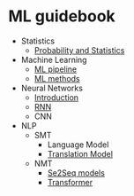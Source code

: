 # ML guidebook

* Statistics
	* [Probability and Statistics](sections/statistics/statistics.ipynb)
* Machine Learning
	* [ML pipeline](sections/ML_methods/Machine_Learning_Pipeline.ipynb)
	* [ML methods](sections/ML_methods/Machine_Learning_Models.ipynb)
* Neural Networks
	* [Introduction](sections/neural_network/neural_network.ipynb)
	* [RNN](sections/neural_network/RNN.ipynb)
	* CNN
* NLP
	* SMT
		* Language Model
		* [Translation Model](sections/SMT/SMT_Translation_Model.ipynb)
	* NMT
		* [Se2Seq models](sections/NMT/Seq2seq.ipynb)
		* [Transformer](sections/NMT/transformer.ipynb)

